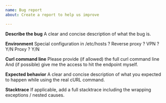 ```yaml
---
name: Bug report
about: Create a report to help us improve

---
```


**Describe the bug**
A clear and concise description of what the bug is.

**Environment**
Special configuration in /etc/hosts ?
Reverse proxy ?
VPN ? Y/N
Proxy ? Y/N

**Curl command line**
Please provide (if allowed) the full curl command line
And (if possible) give me the access to hit the endpoint myself.

**Expected behavior**
A clear and concise description of what you expected to happen while using the real cURL command.

**Stacktrace**
If applicable, add a full stacktrace including the wrapping exceptions / nested causes.
